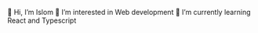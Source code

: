 👋 Hi, I’m Islom
👀 I’m interested in Web development
🌱 I’m currently learning React and Typescript

<!---
islom2202/islom2202 is a ✨ special ✨ repository because its `README.md` (this file) appears on your GitHub profile.
You can click the Preview link to take a look at your changes.
--->
